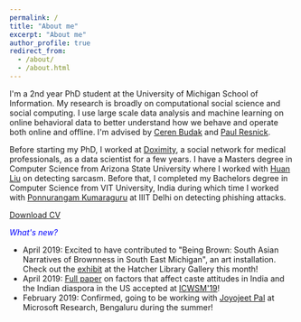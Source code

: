 ```yaml
---
permalink: /
title: "About me"
excerpt: "About me"
author_profile: true
redirect_from: 
  - /about/
  - /about.html
---
```

I'm a 2nd year PhD student at the University of Michigan School of Information. My research is broadly on computational social science and social computing. I use large scale data analysis and machine learning on online behavioral data to better understand how we behave and operate both online and offline. I'm advised by [Ceren Budak](http://cbudak.com/index.html) and [Paul Resnick](http://presnick.people.si.umich.edu/).

Before starting my PhD, I worked at [Doximity](https://www.doximity.com/), a social network for medical professionals, as a data scientist for a few years. I have a Masters degree in Computer Science from Arizona State University where I worked with [Huan Liu](http://www.public.asu.edu/~huanliu/) on detecting sarcasm. Before that, I completed my Bachelors degree in Computer Science from VIT University, India during which time I worked with [Ponnurangam Kumaraguru](https://www.iiitd.ac.in/pk) at IIIT Delhi on detecting phishing attacks. 

[Download CV](http://ashwin-r.github.io/files/ashwin_rajadesingan_resume.pdf)

<span style="color:blue">*What's new?*</span>

- April 2019: Excited to have contributed to "Being Brown: South Asian Narratives of Brownness in South East Michigan", an art installation. Check out the [exhibit](https://www.lib.umich.edu/events/being-brown-south-asian-narratives-brownness-southeast-michigan) at the Hatcher Library Gallery this month!<br>
- April 2019: [Full paper](https://arxiv.org/pdf/1904.04176.pdf) on factors that affect caste attitudes in India and the Indian diaspora in the US accepted at [ICWSM'19](https://www.icwsm.org/2019/index.php)!<br>
- February 2019: Confirmed, going to be working with [Joyojeet Pal](https://joyojeet.people.si.umich.edu/) at Microsoft Research, Bengaluru during the summer!

